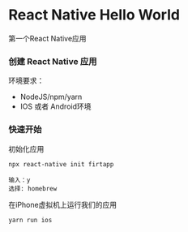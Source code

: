 # React Native Hello World
第一个React Native应用

### 创建 React Native 应用

环境要求：

* NodeJS/npm/yarn
* IOS 或者 Android环境

### 快速开始

初始化应用

```
npx react-native init firtapp

输入：y
选择: homebrew
```

在iPhone虚拟机上运行我们的应用

```
yarn run ios
```
